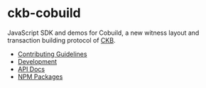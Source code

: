 # ckb-cobuild

JavaScript SDK and demos for Cobuild, a new witness layout and transaction building protocol of [CKB](https://github.com/nervosnetwork/ckb).

- [Contributing Guidelines](docs/CONTRIBUTING.md)
- [Development](docs/development.md)
- [API Docs](https://ckb-cobuild-docs.vercel.app/api/index.html#md:ckb-cobuildcobuild)
- [NPM Packages](https://www.npmjs.com/search?q=%40ckb-cobuild)
